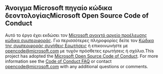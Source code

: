## <a name="microsoft-open-source-code-of-conduct"></a><span data-ttu-id="40eaf-101">Άνοιγμα Microsoft πηγαίο κώδικα δεοντολογίας</span><span class="sxs-lookup"><span data-stu-id="40eaf-101">Microsoft Open Source Code of Conduct</span></span>
<span data-ttu-id="40eaf-p101">Αυτό το έργο έχει εκδώσει τον [Microsoft ανοιχτό αρχείο προέλευσης κώδικα συμπεριφοράς](https://opensource.microsoft.com/codeofconduct/). Για περισσότερες πληροφορίες δείτε τον [Κώδικα της συμπεριφοράς συνήθεις Ερωτήσεις](https://opensource.microsoft.com/codeofconduct/faq/) ή επικοινωνήστε με [opencode@microsoft.com](mailto:opencode@microsoft.com) με τυχόν πρόσθετες ερωτήσεις ή σχόλια.</span><span class="sxs-lookup"><span data-stu-id="40eaf-p101">This project has adopted the [Microsoft Open Source Code of Conduct](https://opensource.microsoft.com/codeofconduct/). For more information see the [Code of Conduct FAQ](https://opensource.microsoft.com/codeofconduct/faq/) or contact [opencode@microsoft.com](mailto:opencode@microsoft.com) with any additional questions or comments.</span></span>